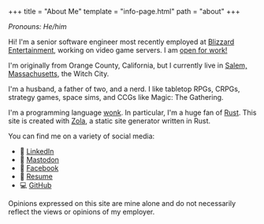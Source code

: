 +++
title = "About Me"
template = "info-page.html"
path = "about"
+++

*Pronouns: He/him*

Hi! I'm a senior software engineer most recently employed at [Blizzard Entertainment](https://www.blizzard.com/), working on video game servers. I am [open for work!](/daniel-waechter-resume-2024-03.pdf)

I'm originally from Orange County, California, but I currently live in [Salem, Massachusetts](https://www.salem.org/), the Witch City.

I'm a husband, a father of two, and a nerd. I like tabletop RPGs, CRPGs, strategy games, space sims, and CCGs like Magic: The Gathering.

I'm a programming language [wonk](https://www.merriam-webster.com/dictionary/wonk). In particular, I'm a huge fan of [Rust](https://www.rust-lang.org/). This site is created with [Zola](https://www.getzola.org/), a static site generator written in Rust.

You can find me on a variety of social media:

- :office: [LinkedIn](https://www.linkedin.com/in/danielwaechter/)
- :elephant: [Mastodon](https://mastodon.gamedev.place/@danielwaechter)
- :busts_in_silhouette: [Facebook](https://www.facebook.com/danielwaechter)
- :memo: [Resume](/daniel-waechter-resume-2024-03.pdf)
- :computer: [GitHub](https://github.com/academician)

Opinions expressed on this site are mine alone and do not necessarily reflect the views or opinions of my employer.
